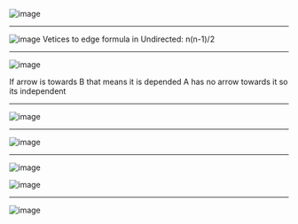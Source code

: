 ![image](https://github.com/user-attachments/assets/c1620948-d4ab-443c-beab-f07b8ae3e120)

---

![image](https://github.com/user-attachments/assets/89458ad8-c7fa-47df-9797-19283c0da8b4)
Vetices to edge formula in Undirected: n(n-1)/2

---

![image](https://github.com/user-attachments/assets/2d70f57e-39bd-4a72-96ed-ca6ec31f8924)

If arrow is towards B that means it is depended
A has no arrow towards it so its independent

---

![image](https://github.com/user-attachments/assets/6c26fdc8-13f0-40b8-98a4-82cfd16f2a6f)


---

![image](https://github.com/user-attachments/assets/55a2c364-0af5-4393-a734-bbeb8d96ba90)


---

![image](https://github.com/user-attachments/assets/53ff0fee-b427-44c9-838a-03a7958cf7d1)

![image](https://github.com/user-attachments/assets/05ba4eee-aeac-4999-bb95-8ee76779b17f)

---

![image](https://github.com/user-attachments/assets/213ae367-5628-4172-af21-840ab30e5098)
